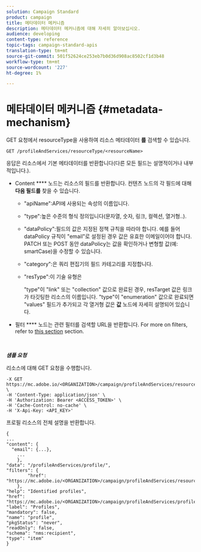 ```yaml
---
solution: Campaign Standard
product: campaign
title: 메타데이터 메커니즘
description: 메타데이터 메커니즘에 대해 자세히 알아보십시오.
audience: developing
content-type: reference
topic-tags: campaign-standard-apis
translation-type: tm+mt
source-git-commit: 501f52624ce253eb7b0d36d908ac8502cf1d3b48
workflow-type: tm+mt
source-wordcount: '227'
ht-degree: 1%

---
```



# 메타데이터 메커니즘 {#metadata-mechanism}

GET 요청에서 resourceType을 사용하여 리소스 메타데이터 **를** 검색할 수 있습니다.

`GET /profileAndServices/resourceType/<resourceName>`

응답은 리소스에서 기본 메타데이터를 반환합니다(다른 모든 필드는 설명적이거나 내부적입니다.).

* Content **** 노드는 리소스의 필드를 반환합니다. 컨텐츠 노드의 각 필드에 대해 **다음 필드를** 찾을 수 있습니다.

   * &quot;apiName&quot;:API에 사용되는 속성의 이름입니다.
   * &quot;type&quot;:높은 수준의 형식 정의입니다(문자열, 숫자, 링크, 컬렉션, 열거형..).
   * &quot;dataPolicy&quot;:필드의 값은 지정된 정책 규칙을 따라야 합니다. 예를 들어 dataPolicy 규칙이 &quot;email&quot;로 설정된 경우 값은 유효한 이메일이어야 합니다. PATCH 또는 POST 동안 dataPolicy는 값을 확인하거나 변형할 값(예: smartCase)을 수정할 수 있습니다.
   * &quot;category&quot;:은 쿼리 편집기의 필드 카테고리를 지정합니다.
   * &quot;resType&quot;:이 기술 유형은

      &quot;type&quot;이 &quot;link&quot; 또는 &quot;collection&quot; 값으로 완료된 경우, resTarget 값은 링크가 타깃팅한 리소스의 이름입니다.
&quot;type&quot;이 &quot;enumeration&quot; 값으로 완료되면 &quot;values&quot; 필드가 추가되고 각 열거형 값은 **값** 노드에 자세히 설명되어 있습니다.

* 필터 **** 노드는 관련 필터를 검색할 URL을 반환합니다. For more on filters, refer to [this section](../../api/using/filtering.md) section.

<!-- créer une section au même niveau sur les liens -->
<!-- dans l'exemple: birthdate, email +  mettre 2 liens : un de type 1-1 , 1-N
si on prend l'exemple de l'org unit, on aura un bon exemple lien -->
<!-- plus reparler du node Data -->

<br/>

***샘플 요청***

리소스에 대해 GET 요청을 수행합니다.

```
-X GET https://mc.adobe.io/<ORGANIZATION>/campaign/profileAndServices/resourceType/profile \
-H 'Content-Type: application/json' \
-H 'Authorization: Bearer <ACCESS_TOKEN>' \
-H 'Cache-Control: no-cache' \
-H 'X-Api-Key: <API_KEY>'
```

프로필 리소스의 전체 설명을 반환합니다.

```
{
...
"content": {
  "email": {...},
    ...
    },
"data": "/profileAndServices/profile/",
"filters": {
        "href": "https://mc.adobe.io/<ORGANIZATION>/campaign/profileAndServices/resourceType/<PKEY>"
    },
"help": "Identified profiles",
"href": "https://mc.adobe.io/<ORGANIZATION>/campaign/profileAndServices/profile/metadata",
"label": "Profiles",
"mandatory": false,
"name": "profile",
"pkgStatus": "never",
"readOnly": false,
"schema": "nms:recipient",
"type": "item"
}
```
